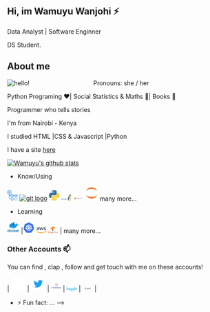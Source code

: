 

## Hi, im Wamuyu Wanjohi ⚡

Data Analyst | Software Enginner

DS Student.






## About me
<p>
  <img width="200" alt="hello!" align="left" src="https://giffiles.alphacoders.com/956/9562.gif">
</p>
Pronouns: she / her

Python Programing ❤️| Social Statistics & Maths 💙| Books 💚

Programmer who tells stories

I'm from Nairobi - Kenya  

I studied HTML |CSS & Javascript |Python  

I have a site [here](https://WanjohiWanjohi.github.io)


[![Wamuyu's github stats](https://github-readme-stats.vercel.app/api?username=WanjohiWanjohi)](https://github.com/WanjohiWanjohi/github-readme-stats)
 
 
- Know/Using

 [<img src="https://raw.githubusercontent.com/Delta456/Delta456/master/img/actions.png" alt="actions logo" width="24">](https://github.com/features/actions) 
[<img src="https://raw.githubusercontent.com/Delta456/Delta456/master/img/git.png" alt="git logo" width="24">](https://git-scm.com/) 
[<img src="https://raw.githubusercontent.com/WanjohiWanjohi/WanjohiWanjohi/master/img/python.jpg" alt="python logo" width="24">](https://www.python.org/) 
[<img src="https://raw.githubusercontent.com/WanjohiWanjohi/WanjohiWanjohi/master/img/pandas.png" alt="pandas logo" width="24">](https://pandas.pydata.org/)
[<img src="https://raw.githubusercontent.com/WanjohiWanjohi/WanjohiWanjohi/master/img/power_bi.png" alt="power bi logo" width="24">](https://powerbi.microsoft.com/en-us/)
[<img src="https://raw.githubusercontent.com/Delta456/Delta456/master/img/jupyter_notebook.png" alt="jupyter notebook logo" width="30">](https://jupyter.org/) 
many more...

- Learning

[<img src="https://raw.githubusercontent.com/github/explore/80688e429a7d4ef2fca1e82350fe8e3517d3494d/topics/docker/docker.png" alt="docker logo" width="28">](https://www.docker.com/) |[<img src="https://raw.githubusercontent.com/github/explore/80688e429a7d4ef2fca1e82350fe8e3517d3494d/topics/kubernetes/kubernetes.png" alt="kubernetes logo" width="26">](https://kubernetes.io/) 
[<img src="https://raw.githubusercontent.com/Delta456/Delta456/master/img/aws.png" alt="aws logo" width="24">](https://aws.amazon.com/) 
[<img src="https://raw.githubusercontent.com/WanjohiWanjohi/WanjohiWanjohi/master/img/tensorflow.png" alt="python logo" width="24">](https://www.python.org/) 
| many more...

### Other Accounts 📫

You can find , clap , follow and get touch with me on these accounts!

| [<img src="https://raw.githubusercontent.com/Delta456/Delta456/master/img/github.png" alt="github logo" width="34">](https://github.com/WanjohiWanjohi) |
[<img src="https://raw.githubusercontent.com/Delta456/Delta456/master/img/twitter.png" alt="twitter logo" width="34">](https://twitter.com/wanjohi_muyu) |
[<img src="https://raw.githubusercontent.com/WanjohiWanjohi/WanjohiWanjohi/master/img/tableau.png" alt="stack logo" width="24">](https://dub01.online.tableau.com/#/site/multipleviews/home) |
[<img src="https://raw.githubusercontent.com/WanjohiWanjohi/WanjohiWanjohi/master/img/kaggle.png" alt="gitlab logo" width="24">](https://www.kaggle.com/wamuyuwanjohi) | 
[<img src="https://raw.githubusercontent.com/WanjohiWanjohi/WanjohiWanjohi/master/img/zindi.png" alt="zindi logo" width="24">](https://zindi.africa/users/out) | 



- ⚡ Fun fact: ...
-->
